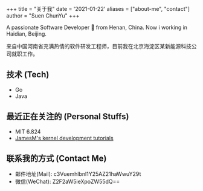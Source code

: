 +++
title = "关于我"
date = '2021-01-22'
aliases = ["about-me", "contact"]
author = "Suen ChunYu"
+++

A passionate Software Developer 🚀 from Henan, China. Now i working in Haidian, Beijing.

来自中国河南省充满热情的软件研发工程师，目前我在北京海淀区某新能源科技公司就职工作。

## 技术 (Tech)

- Go
- Java

## 最近正在关注的 (Personal Stuffs)

- MIT 6.824
- [JamesM's kernel development tutorials](http://www.jamesmolloy.co.uk/tutorial_html/)

## 联系我的方式 (Contact Me)

- 邮件地址(Mail): c3Vuemhlbnl1Y25AZ21haWwuY29t
- 微信(WeChat): Z2F2aW5ieXpoZW55dQ==
